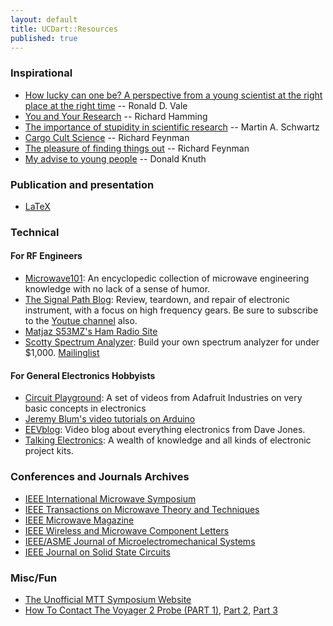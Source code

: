 ```yaml
---
layout: default
title: UCDart::Resources
published: true
---
```


### Inspirational

* [How lucky can one be? A perspective from a young scientist at the right place at the right time](http://www.laskerfoundation.org/awards/pdf/2012_b_vale.pdf) -- Ronald D. Vale
* [You and Your Research](https://www.youtube.com/watch?v=a1zDuOPkMSw) -- Richard Hamming
* [The importance of stupidity in scientific research](http://jcs.biologists.org/content/121/11/1771.full) -- Martin A. Schwartz
* [Cargo Cult Science](http://www.lhup.edu/~DSIMANEK/cargocul.htm) -- Richard Feynman
* [The pleasure of finding things out](https://www.youtube.com/watch?v=Bgaw9qe7DEE) -- Richard Feynman
* [My advise to young people](https://www.youtube.com/watch?v=75Ju0eM5T2c) -- Donald Knuth

### Publication and presentation

* [LaTeX](/resources/latex.html)

### Technical

#### For RF Engineers
* [Microwave101](http://www.microwaves101.com/): An encyclopedic collection of microwave engineering knowledge with no lack of a sense of humor.
* [The Signal Path Blog](http://thesignalpath.com/blogs/): Review, teardown, and repair of electronic instrument, with a focus on high frequency gears. Be sure to subscribe to the [Youtue channel](https://www.youtube.com/user/TheSignalPathBlog) also.
* [Matjaz S53MZ's Ham Radio Site](http://lea.hamradio.si/~s53mv/)
* [Scotty Spectrum Analyzer](http://www.scottyspectrumanalyzer.com/): Build your own spectrum analyzer for under $1,000. [Mailinglist](https://groups.yahoo.com/neo/groups/spectrumanalyzer/info)

#### For General Electronics Hobbyists
* [Circuit Playground](https://www.youtube.com/playlist?list=PLjF7R1fz_OOXWHQhEVEI5Jqf18TQRr5Hu): A set of videos from Adafruit Industries on very basic concepts in electronics
* [Jeremy Blum's video tutorials on Arduino](https://www.youtube.com/playlist?list=PLA567CE235D39FA84)
* [EEVblog](http://www.youtube.com/user/EEVblog?feature=watch): Video blog about everything electronics from Dave Jones.
* [Talking Electronics](http://www.talkingelectronics.com/): A wealth of knowledge and all kinds of electronic project kits.


### Conferences and Journals Archives

* [IEEE International Microwave Symposium](http://ieeexplore.ieee.org/xpl/conhome.jsp?punumber=1000460)
* [IEEE Transactions on Microwave Theory and Techniques](http://ieeexplore.ieee.org/xpl/RecentIssue.jsp?punumber=22)
* [IEEE Microwave Magazine](http://ieeexplore.ieee.org/xpl/RecentIssue.jsp?punumber=6668)
* [IEEE Wireless and Microwave Component Letters](http://ieeexplore.ieee.org/xpl/RecentIssue.jsp?punumber=7260)
* [IEEE/ASME Journal of Microelectromechanical Systems](http://ieeexplore.ieee.org/xpl/RecentIssue.jsp?punumber=84)
* [IEEE Journal on Solid State Circuits](http://ieeexplore.ieee.org/xpl/RecentIssue.jsp?punumber=4)

### Misc/Fun

* [The Unofficial MTT Symposium Website](http://www.nonlintec.com/mttsymposium/)
* [How To Contact The Voyager 2 Probe (PART 1)](https://www.youtube.com/watch?v=FzRP1qdwPKw), [Part 2](https://www.youtube.com/watch?v=1rCrfQUcXDI), [Part 3](https://www.youtube.com/watch?v=sP_hleOXTaU)
